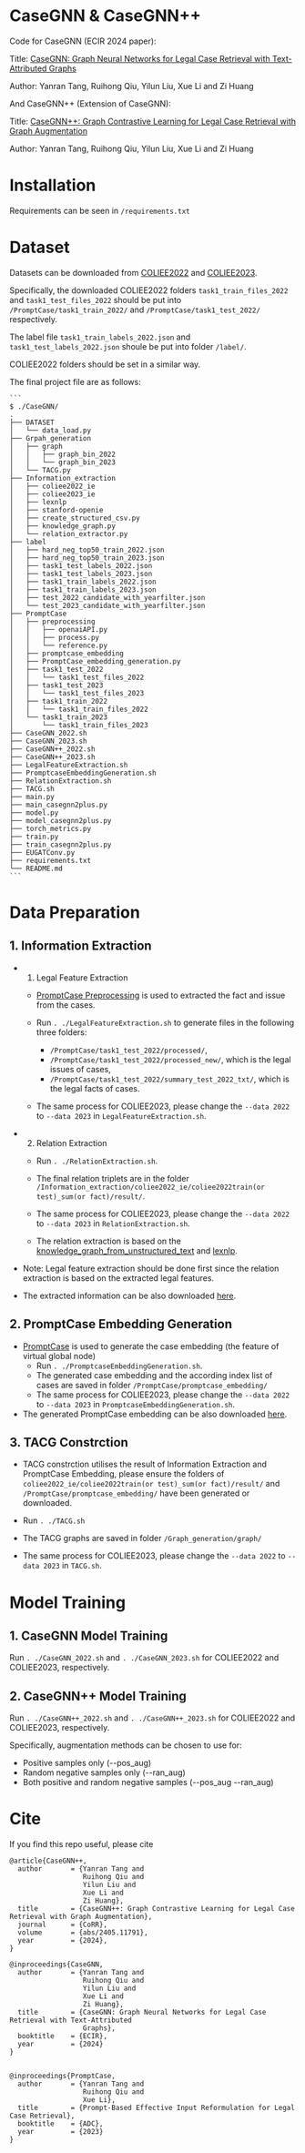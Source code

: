 # CaseGNN & CaseGNN++
Code for CaseGNN (ECIR 2024 paper):

Title: [CaseGNN: Graph Neural Networks for Legal Case Retrieval with Text-Attributed Graphs](https://arxiv.org/abs/2312.11229)

Author: Yanran Tang, Ruihong Qiu, Yilun Liu, Xue Li and Zi Huang

And CaseGNN++ (Extension of CaseGNN):

Title: [CaseGNN++: Graph Contrastive Learning for Legal Case Retrieval with Graph Augmentation](https://arxiv.org/abs/2405.11791)

Author: Yanran Tang, Ruihong Qiu, Yilun Liu, Xue Li and Zi Huang

# Installation
Requirements can be seen in `/requirements.txt`

# Dataset
Datasets can be downloaded from [COLIEE2022](https://sites.ualberta.ca/~rabelo/COLIEE2022/) and [COLIEE2023](https://sites.ualberta.ca/~rabelo/COLIEE2023/). 

Specifically, the downloaded COLIEE2022 folders `task1_train_files_2022` and `task1_test_files_2022` should be put into `/PromptCase/task1_train_2022/` and `/PromptCase/task1_test_2022/` respectively. 

The label file `task1_train_labels_2022.json` and `task1_test_labels_2022.json` shoule be put into folder `/label/`. 

COLIEE2022 folders should be set in a similar way. 

The final project file are as follows:

    ```
    $ ./CaseGNN/
    .
    ├── DATASET
    │   └── data_load.py
    ├── Grpah_generation
    │   ├── graph
    │   │   ├── graph_bin_2022
    │   │   └── graph_bin_2023
    │   └── TACG.py
    ├── Information_extraction  
    │   ├── coliee2022_ie    
    │   ├── coliee2023_ie
    │   ├── lexnlp             
    │   ├── stanford-openie
    │   ├── create_structured_csv.py
    │   ├── knowledge_graph.py
    │   └── relation_extractor.py             
    ├── label 
    │   ├── hard_neg_top50_train_2022.json
    │   ├── hard_neg_top50_train_2023.json
    │   ├── task1_test_labels_2022.json            
    │   ├── task1_test_labels_2023.json 
    │   ├── task1_train_labels_2022.json 
    │   ├── task1_train_labels_2023.json 
    │   ├── test_2022_candidate_with_yearfilter.json
    │   └── test_2023_candidate_with_yearfilter.json     
    ├── PromptCase
    │   ├── preprocessing
    │   │   ├── openaiAPI.py
    │   │   ├── process.py
    │   │   └── reference.py
    │   ├── promptcase_embedding
    │   ├── PromptCase_embedding_generation.py
    │   ├── task1_test_2022
    │   │   └── task1_test_files_2022
    │   ├── task1_test_2023
    │   │   └── task1_test_files_2023
    │   ├── task1_train_2022
    │   │   └── task1_train_files_2022
    │   └── task1_train_2023
    │       └── task1_train_files_2023
    ├── CaseGNN_2022.sh
    ├── CaseGNN_2023.sh
    ├── CaseGNN++_2022.sh
    ├── CaseGNN++_2023.sh
    ├── LegalFeatureExtraction.sh
    ├── PromptcaseEmbeddingGeneration.sh
    ├── RelationExtraction.sh
    ├── TACG.sh
    ├── main.py
    ├── main_casegnn2plus.py
    ├── model.py
    ├── model_casegnn2plus.py
    ├── torch_metrics.py
    ├── train.py
    ├── train_casegnn2plus.py
    ├── EUGATConv.py
    ├── requirements.txt
    └── README.md          
    ```

# Data Preparation
## 1. Information Extraction
- 1. Legal Feature Extraction

    - [PromptCase Preprocessing](https://github.com/yanran-tang/PromptCase?tab=readme-ov-file#preprocessing) is used to extracted the fact and issue from the cases. 

    - Run `. ./LegalFeatureExtraction.sh` to generate files in the following three folders:
        - `/PromptCase/task1_test_2022/processed/`, 
        - `/PromptCase/task1_test_2022/processed_new/`, which is the legal issues of cases, 
        - `/PromptCase/task1_test_2022/summary_test_2022_txt/`, which is the legal facts of cases. 
    
    - The same process for COLIEE2023, please change the `--data 2022` to `--data 2023` in `LegalFeatureExtraction.sh`.


- 2. Relation Extraction
    - Run `. ./RelationExtraction.sh`.

    - The final relation triplets are in the folder `/Information_extraction/coliee2022_ie/coliee2022train(or test)_sum(or fact)/result/`.

    - The same process for COLIEE2023, please change the `--data 2022` to `--data 2023` in `RelationExtraction.sh`.

    - The relation extraction is based on the [knowledge_graph_from_unstructured_text](https://github.com/varun196/knowledge_graph_from_unstructured_text) and [lexnlp](https://github.com/LexPredict/lexpredict-lexnlp/tree/master/lexnlp).

- Note: Legal feature extraction should be done first since the relation extraction is based on the extracted legal features.

- The extracted information can be also downloaded [here](https://drive.google.com/drive/folders/1Ck1KecF28xqsjDZK1fqVGF3BozmSsAb7?usp=sharing).


## 2. PromptCase Embedding Generation
- [PromptCase](https://github.com/yanran-tang/PromptCase/blob/main/PromptCase_model.py) is used to generate the case embedding (the feature of virtual global node)
    - Run `. ./PromptcaseEmbeddingGeneration.sh`. 
    - The generated case embedding and the according index list of cases are saved in folder `/PromptCase/promptcase_embedding/`
    - The same process for COLIEE2023, please change the `--data 2022` to `--data 2023` in `PromptcaseEmbeddingGeneration.sh`.
- The generated PromptCase embedding can be also downloaded [here](https://drive.google.com/drive/folders/1TYc3RM6vbldQNmM5aNawdYy-tFS6IWbu?usp=sharing).


## 3. TACG Constrction
- TACG constrction utilises the result of Information Extraction and PromptCase Embedding, please ensure the folders of  `coliee2022_ie/coliee2022train(or test)_sum(or fact)/result/` and `/PromptCase/promptcase_embedding/` have been generated or downloaded.
- Run `. ./TACG.sh`
- The TACG graphs are saved in folder `/Graph_generation/graph/`

- The same process for COLIEE2023, please change the `--data 2022` to `--data 2023` in `TACG.sh`.


# Model Training
## 1. CaseGNN Model Training
Run `. ./CaseGNN_2022.sh` and `. ./CaseGNN_2023.sh` for COLIEE2022 and COLIEE2023, respectively.

## 2. CaseGNN++ Model Training
Run `. ./CaseGNN++_2022.sh` and `. ./CaseGNN++_2023.sh` for COLIEE2022 and COLIEE2023, respectively.

Specifically, augmentation methods can be chosen to use for: 
- Positive samples only (--pos_aug)
- Random negative samples only (--ran_aug)
- Both positive and random negative samples (--pos_aug --ran_aug)

# Cite
If you find this repo useful, please cite
```
@article{CaseGNN++,
  author       = {Yanran Tang and
                  Ruihong Qiu and
                  Yilun Liu and
                  Xue Li and
                  Zi Huang},
  title        = {CaseGNN++: Graph Contrastive Learning for Legal Case Retrieval with Graph Augmentation},
  journal      = {CoRR},
  volume       = {abs/2405.11791},
  year         = {2024},
}

@inproceedings{CaseGNN,
  author       = {Yanran Tang and
                  Ruihong Qiu and
                  Yilun Liu and
                  Xue Li and
                  Zi Huang},
  title        = {CaseGNN: Graph Neural Networks for Legal Case Retrieval with Text-Attributed
                  Graphs},
  booktitle    = {ECIR},
  year         = {2024}
}


@inproceedings{PromptCase,
  author       = {Yanran Tang and
                  Ruihong Qiu and
                  Xue Li},
  title        = {Prompt-Based Effective Input Reformulation for Legal Case Retrieval},
  booktitle    = {ADC},
  year         = {2023}
}
```
